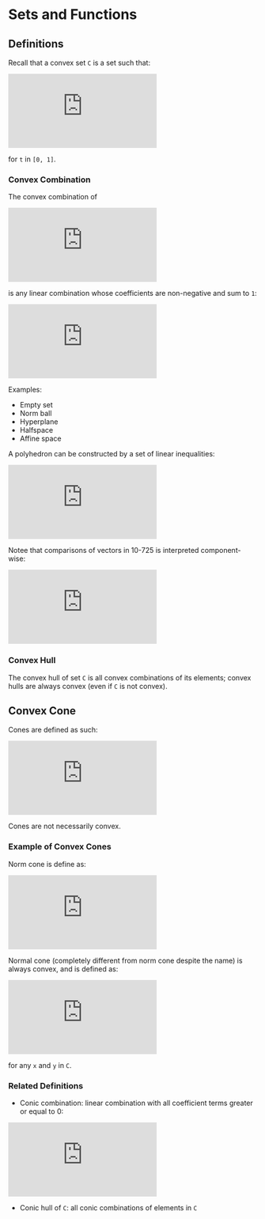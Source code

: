 # Sets and Functions

## Definitions

Recall that a convex set `C` is a set such that:

![equation](https://latex.codecogs.com/svg.latex?x%2Cy%20%5Cin%20C%20%5CLongrightarrow%20tx%20&plus;%20%281%20-%20t%29y%20%5Cin%20C)

for `t` in `[0, 1]`.

### Convex Combination

The convex combination of

![equation](https://latex.codecogs.com/png.latex?x_1%2C%20%5Cdots%20x_k%20%5Cin%20%5Cmathbb%7BR%7D%5En)

is any linear combination whose coefficients are non-negative and sum to `1`:

![equation](https://latex.codecogs.com/png.latex?%5Ctheta_1%20x_1%20&plus;%20%5Cldots%20&plus;%20%5Ctheta_k%20x_k%5C%5C%5Ctext%7Bs.t.%7D%5C%3B%5Ctheta_i%20%5Cle%200%2C%5C%3Bi%3D1%2C%5Cdots%20k%20%5C%3B%5Ctext%7Band%7D%5C%3B%20%5Csum_%7Bi%3D1%7D%5Ek%20%5Ctheta_i%3D1)

Examples:
- Empty set
- Norm ball
- Hyperplane
- Halfspace
- Affine space

A polyhedron can be constructed by a set of linear inequalities:

![equation](https://latex.codecogs.com/svg.latex?%5C%7Bx%3AAx%5Cle%20b%5C%7D)

Notee that comparisons of vectors in 10-725 is interpreted component-wise:

![equation](https://latex.codecogs.com/svg.latex?a%20%5Cle%20b%20%5Cto%20a_i%20%5Cle%20b_i%5C%3B%5Ctext%7Bfor%20all%7D%5C%3B%20i%3D1%2C%5Cdots%20n)

### Convex Hull

The convex hull of set `C` is all convex combinations of its elements; convex hulls are always convex (even if `C` is not convex).

## Convex Cone

Cones are defined as such:

![equation](https://latex.codecogs.com/svg.latex?x%20%5Cin%20C%20%5CLongrightarrow%20tx%20%5Cin%20C%20%5C%3B%5Ctext%7Bfor%20all%7D%5C%3B%20t%5Cge%200)

Cones are not necessarily convex.

### Example of Convex Cones

Norm cone is define as:

![equation](https://latex.codecogs.com/svg.latex?%5C%7B%28x%2C%20t%29%3A%5ClVert%20x%20%5CrVert%5Cle%20t%5C%7D)

Normal cone (completely different from norm cone despite the name) is always convex, and is defined as:

![equation](https://latex.codecogs.com/svg.latex?N_C%28x%29%20%3D%20%5C%7Bg%3Ag%5E%5Ctop%20x%20%5Cge%20g%5E%5Ctop%20y%5C%7D)

for any `x` and `y` in `C`.

### Related Definitions

- Conic combination: linear combination with all coefficient terms greater or equal to 0:

![equation](https://latex.codecogs.com/png.latex?%5Ctheta_1%20x_1%20&plus;%20%5Cdots%20&plus;%20%5Ctheta_k%20x_k%2C%5C%3B%5Ctext%7Bwith%7D%5C%3B%5Ctheta%20%5Cle%200)

- Conic hull of `C`: all conic combinations of elements in `C`

